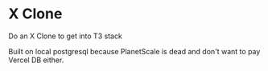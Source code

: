 # X Clone

Do an X Clone to get into T3 stack

Built on local postgresql because PlanetScale is dead and don't want to pay Vercel DB either.


